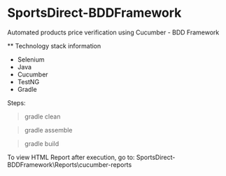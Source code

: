 # SportsDirect-BDDFramework

Automated products price verification using Cucumber - BDD Framework

** Technology stack information
  - Selenium
  - Java
  - Cucumber
  - TestNG
  - Gradle
  
Steps:
  > gradle clean
  
  > gradle assemble
  
  > gradle build
  
To view HTML Report after execution, go to:
SportsDirect-BDDFramework\Reports\cucumber-reports
